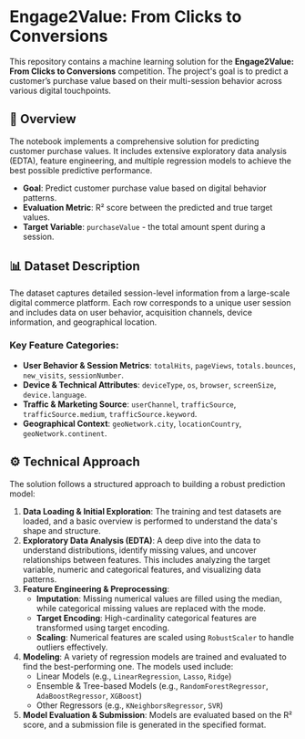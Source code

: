 # Engage2Value: From Clicks to Conversions

This repository contains a machine learning solution for the **Engage2Value: From Clicks to Conversions** competition. The project's goal is to predict a customer’s purchase value based on their multi-session behavior across various digital touchpoints.

## 📝 Overview

The notebook implements a comprehensive solution for predicting customer purchase values. It includes extensive exploratory data analysis (EDTA), feature engineering, and multiple regression models to achieve the best possible predictive performance.

-   **Goal**: Predict customer purchase value based on digital behavior patterns.
-   **Evaluation Metric**: R² score between the predicted and true target values.
-   **Target Variable**: `purchaseValue` - the total amount spent during a session.

## 📊 Dataset Description

The dataset captures detailed session-level information from a large-scale digital commerce platform. Each row corresponds to a unique user session and includes data on user behavior, acquisition channels, device information, and geographical location.

### Key Feature Categories:

* **User Behavior & Session Metrics**: `totalHits`, `pageViews`, `totals.bounces`, `new_visits`, `sessionNumber`.
* **Device & Technical Attributes**: `deviceType`, `os`, `browser`, `screenSize`, `device.language`.
* **Traffic & Marketing Source**: `userChannel`, `trafficSource`, `trafficSource.medium`, `trafficSource.keyword`.
* **Geographical Context**: `geoNetwork.city`, `locationCountry`, `geoNetwork.continent`.

## ⚙️ Technical Approach

The solution follows a structured approach to building a robust prediction model:

1.  **Data Loading & Initial Exploration**: The training and test datasets are loaded, and a basic overview is performed to understand the data's shape and structure.
2.  **Exploratory Data Analysis (EDTA)**: A deep dive into the data to understand distributions, identify missing values, and uncover relationships between features. This includes analyzing the target variable, numeric and categorical features, and visualizing data patterns.
3.  **Feature Engineering & Preprocessing**:
    * **Imputation**: Missing numerical values are filled using the median, while categorical missing values are replaced with the mode.
    * **Target Encoding**: High-cardinality categorical features are transformed using target encoding.
    * **Scaling**: Numerical features are scaled using `RobustScaler` to handle outliers effectively.
4.  **Modeling**: A variety of regression models are trained and evaluated to find the best-performing one. The models used include:
    * Linear Models (e.g., `LinearRegression`, `Lasso`, `Ridge`)
    * Ensemble & Tree-based Models (e.g., `RandomForestRegressor`, `AdaBoostRegressor`, `XGBoost`)
    * Other Regressors (e.g., `KNeighborsRegressor`, `SVR`)
5.  **Model Evaluation & Submission**: Models are evaluated based on the R² score, and a submission file is generated in the specified format.

